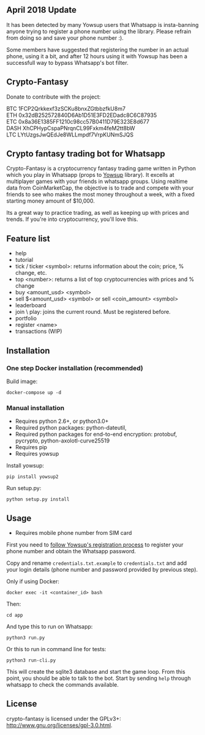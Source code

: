 ## April 2018 Update
It has been detected by many Yowsup users that Whatsapp is insta-banning anyone trying to register a phone number using the library. Please refrain from doing so and save your phone number :). 

Some members have suggested that registering the number in an actual phone, using it a bit, and after 12 hours using it with Yowsup has been a successfull way to bypass Whatsapp's bot filter.

## Crypto-Fantasy

Donate to contribute with the project:

BTC 1FCP2Qrkkexf3zSCKu8bnxZGtbbzfkU8m7 \
ETH 0x32dB252572840D6Ab1D51E3FD2EDadc8C6C87935 \
ETC 0x8a36E1385FF1210c98cc57B0411D79E323E8d677 \
DASH XhCPHypCspaPNrqnCL99Fxkm4feM2tt8bW \
LTC LYtUzgsJwQEdJe8WLLmpdf7VrpKUNmSJQS


## Crypto fantasy trading bot for Whatsapp

Crypto-Fantasy is a cryptocurrency fantasy trading game written in Python which you play in Whatsapp (props to [Yowsup](https://github.com/tgalal/yowsup) library). It excells at multiplayer games with your friends in whatsapp groups. Using realtime data from CoinMarketCap, the objective is to trade and compete with your friends to see who makes the most money throughout a week, with a fixed starting money amount of $10,000.

Its a great way to practice trading, as well as keeping up with prices and trends. If you're into cryptocurrency, you'll love this.

## Feature list

 * help
 * tutorial
 * tick / ticker <symbol\>: returns information about the coin; price, % change, etc.
 * top <number\>: returns a list of top cryptocurrencies with prices and % change
 * buy <amount_usd> <symbol\>
 * sell $<amount_usd> <symbol\> or sell <coin_amount> <symbol\>
 * leaderboard
 * join \ play: joins the current round. Must be registered before.
 * portfolio
 * register <name\>
 * transactions (WIP)

## Installation

### One step Docker installation (recommended)

Build image:
```
docker-compose up -d
```

### Manual installation

 * Requires python 2.6+, or python3.0+
 * Required python packages: python-dateutil,
 * Required python packages for end-to-end encryption: protobuf, pycrypto, python-axolotl-curve25519
 * Requires pip
 * Requires yowsup

Install yowsup:

```
pip install yowsup2
```

Run setup.py:

```
python setup.py install
```

## Usage

* Requires mobile phone number from SIM card

First you need to [follow Yowsup's registration process](https://github.com/tgalal/yowsup/wiki/yowsup-cli-2.0#yowsup-cli-registration) to register your phone number and obtain the Whatsapp password.

Copy and rename ```credentials.txt.example``` to ```credentials.txt``` and add your login details (phone number and password provided by previous step).

Only if using Docker:

```
docker exec -it <container_id> bash
```

Then:
```
cd app
```

And type this to run on Whatsapp:
```
python3 run.py
```

Or this to run in command line for tests:
```
python3 run-cli.py
```

This will create the sqlite3 database and start the game loop. From this point, you should be able to talk to the bot. Start by sending ```help``` through whatsapp to check the commands available.


## License

crypto-fantasy is licensed under the GPLv3+: http://www.gnu.org/licenses/gpl-3.0.html.
